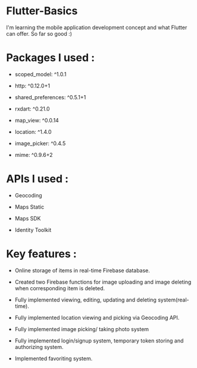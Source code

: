 # Flutter-Basics

I'm learning the mobile application development concept and what Flutter can offer. So far so good :)



# Packages I used  :

 - scoped_model: ^1.0.1
   
 - http: ^0.12.0+1

 - shared_preferences: ^0.5.1+1 

 - rxdart: ^0.21.0

 - map_view: ^0.0.14

 - location: ^1.4.0

 - image_picker: ^0.4.5

 - mime: ^0.9.6+2

# APIs I used :

 - Geocoding

 -  Maps Static

 -  Maps SDK 

 -  Identity Toolkit




# Key features :

 - Online storage of items in real-time Firebase database.

 - Created two Firebase functions for image uploading and image deleting when corresponding item is deleted.

 - Fully implemented viewing, editing, updating and deleting system(real-time).

 - Fully implemented location viewing and picking via Geocoding API.

 -  Fully implemented image picking/ taking photo system
 
 - Fully implemented login/signup system, temporary token storing and authorizing system.

 - Implemented favoriting system.
